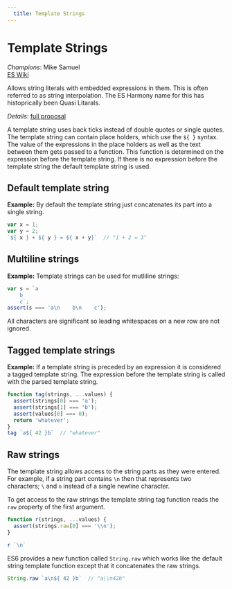 ```yaml
---
  title: Template Strings
---
```


# Template Strings

*Champions*: Mike Samuel<br/>
[ES Wiki](http://wiki.ecmascript.org/doku.php?id=harmony:quasis)

Allows string literals with embedded expressions in them. This is often referred
to as string interpolation. The ES Harmony name for this has histoprically been
Quasi Litarals.

*Details*: [full proposal](details)

A template string uses back ticks instead of double quotes or single quotes. The
template string can contain place holders, which use the `${ }` syntax. The
value of the expressions in the place holders as well as the text between them
gets passed to a function. This function is determined on the expression before
the template string. If there is no expression before the template string the
default template string is used.

## Default template string

**Example:** By default the template string just concatenates its part into a
single string.

```javascript
var x = 1;
var y = 2;
`${ x } + ${ y } = ${ x + y}`  // "1 + 2 = 3"
```

## Multiline strings

**Example:** Template strings can be used for mutliline strings:

```javascript
var s = `a
    b
    c`;
assert(s === 'a\n    b\n    c');
```

All characters are significant so leading whitespaces on a new row are not
ignored.


## Tagged template strings

**Example:** If a template string is preceded by an expression it is considered a tagged
template string. The expression before the template string is called with the
parsed template string.

```javascript
function tag(strings, ...values) {
  assert(strings[0] === 'a');
  assert(strings[1] === 'b');
  assert(values[0] === 0);
  return 'whatever';
}
tag `a${ 42 }b`  // "whatever"
```

## Raw strings

The template string allows access to the string parts as they were entered. For
example, if a string part contains `\n` then that represents two characters; `\`
and `n` instead of a single newline character.

To get access to the raw strings the template string tag function reads the
`raw` property of the first argument.

```javascript
function r(strings, ...values) {
  assert(strings.raw[0] === '\\n');
}

r `\n`
```

ES6 provides a new function called `String.raw` which works like the default
string template function except that it concatenates the raw strings.

```javascript
String.raw `a\n${ 42 }b`  // "a\\n42b"
```
